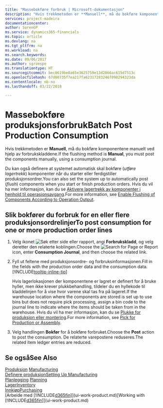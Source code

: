 ```yaml
---
title: "Massebokføre forbruk | Microsoft-dokumentasjon"
description: "Hvis trekkmetoden er **Manuell**, må du bokføre komponentene manuelt ved hjelp av forbrukskladdene."
services: project-madeira
documentationcenter: 
author: SorenGP
ms.service: dynamics365-financials
ms.topic: article
ms.devlang: na
ms.tgt_pltfrm: na
ms.workload: na
ms.search.keywords: 
ms.date: 09/06/2017
ms.author: sgroespe
ms.translationtype: HT
ms.sourcegitcommit: bec0619be0a65e3625759e13d2866ac615d7513c
ms.openlocfilehash: 67d80735f7ea217fa62317283246f098294323da
ms.contentlocale: nb-no
ms.lasthandoff: 03/22/2018

---
```

# <a name="batch-post-production-consumption"></a><span data-ttu-id="8303a-103">Massebokføre produksjonsforbruk</span><span class="sxs-lookup"><span data-stu-id="8303a-103">Batch Post Production Consumption</span></span>
<span data-ttu-id="8303a-104">Hvis trekkmetoden er **Manuell**, må du bokføre komponentene manuelt ved hjelp av forbrukskladdene.</span><span class="sxs-lookup"><span data-stu-id="8303a-104">If the flushing method is **Manual**, you must post the components manually, using a consumption journal.</span></span>

<span data-ttu-id="8303a-105">Du kan også definere at systemet automatisk skal bokføre (*utføre lagertrekk*) komponenter når du starter eller ferdigstiller produksjonsordrer.</span><span class="sxs-lookup"><span data-stu-id="8303a-105">You can also set the system up to automatically post (*flush*) components when you start or finish production orders.</span></span> <span data-ttu-id="8303a-106">Hvis du vil ha mer informasjon, kan du se [Aktivere lagertrekk av komponenter i henhold til operasjonsavgang](production-how-to-flush-components-according-to-operation-output.md).</span><span class="sxs-lookup"><span data-stu-id="8303a-106">For more information, see [Enable Flushing of Components According to Operation Output](production-how-to-flush-components-according-to-operation-output.md).</span></span>

## <a name="to-post-consumption-for-one-or-more-production-order-lines"></a><span data-ttu-id="8303a-107">Slik bokfører du forbruk for en eller flere produksjonsordrelinjer</span><span class="sxs-lookup"><span data-stu-id="8303a-107">To post consumption for one or more production order lines</span></span>  
1.  <span data-ttu-id="8303a-108">Velg ikonet ![Søk etter side eller rapport](media/ui-search/search_small.png "Søk etter side eller rapport"), angi **Forbrukskladd**, og velg deretter den relaterte koblingen.</span><span class="sxs-lookup"><span data-stu-id="8303a-108">Choose the ![Search for Page or Report](media/ui-search/search_small.png "Search for Page or Report icon") icon, enter **Consumption Journal**, and then choose the related link.</span></span>  
2.  <span data-ttu-id="8303a-109">Fyll ut feltene med produksjonsordre- og forbruksinformasjonen.</span><span class="sxs-lookup"><span data-stu-id="8303a-109">Fill in the fields with the production order data and the consumption data.</span></span> [!INCLUDE[tooltip-inline-tip](includes/tooltip-inline-tip_md.md)]  

    <span data-ttu-id="8303a-110">Hvis lagerlokasjonen der komponentene er lagret er definert for å bruke hyller, men ikke krever plukkbehandling, tildeler du en hyllekode til kladdelinjen for å vise hvor varene skal tas fra på lageret.</span><span class="sxs-lookup"><span data-stu-id="8303a-110">If the warehouse location where the components are stored is set up to use bins but does not require pick processing, assign a bin code to the journal line to indicate where the items should be taken from in the warehouse.</span></span> <span data-ttu-id="8303a-111">Hvis du vil ha mer informasjon, kan du se [Plukke for produksjon eller montering](warehouse-how-to-pick-for-production.md).</span><span class="sxs-lookup"><span data-stu-id="8303a-111">For more information, see [Pick for Production or Assembly](warehouse-how-to-pick-for-production.md).</span></span>  
3.  <span data-ttu-id="8303a-112">Velg handlingen **Bokfør** for å bokføre forbruket.</span><span class="sxs-lookup"><span data-stu-id="8303a-112">Choose the **Post** action to post the consumption.</span></span> <span data-ttu-id="8303a-113">De relaterte varepostene reduseres.</span><span class="sxs-lookup"><span data-stu-id="8303a-113">The related item ledger entries are reduced.</span></span>

## <a name="see-also"></a><span data-ttu-id="8303a-114">Se også</span><span class="sxs-lookup"><span data-stu-id="8303a-114">See Also</span></span>  
<span data-ttu-id="8303a-115">[Produksjon](production-manage-manufacturing.md)  </span><span class="sxs-lookup"><span data-stu-id="8303a-115">[Manufacturing](production-manage-manufacturing.md)  </span></span>  
[<span data-ttu-id="8303a-116">Definere produksjon</span><span class="sxs-lookup"><span data-stu-id="8303a-116">Setting Up Manufacturing</span></span>](production-configure-production-processes.md)  
<span data-ttu-id="8303a-117">[Planlegging](production-planning.md)    </span><span class="sxs-lookup"><span data-stu-id="8303a-117">[Planning](production-planning.md)    </span></span>  
[<span data-ttu-id="8303a-118">Lager</span><span class="sxs-lookup"><span data-stu-id="8303a-118">Inventory</span></span>](inventory-manage-inventory.md)  
[<span data-ttu-id="8303a-119">Innkjøp</span><span class="sxs-lookup"><span data-stu-id="8303a-119">Purchasing</span></span>](purchasing-manage-purchasing.md)  
<span data-ttu-id="8303a-120">[Arbeide med [!INCLUDE[d365fin](includes/d365fin_md.md)]](ui-work-product.md)</span><span class="sxs-lookup"><span data-stu-id="8303a-120">[Working with [!INCLUDE[d365fin](includes/d365fin_md.md)]](ui-work-product.md)</span></span>

